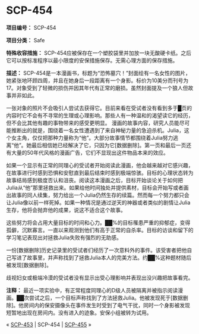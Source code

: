 # SCP-454
                        


**项目编号：** SCP-454

**项目分类：** Safe

**特殊收容措施：** SCP-454应被保存在一个塑胶袋里并加放一块无酸硬卡纸。之后它可以按标准程序以最小限度的安保措施保存。无需心理方面的保存措施。

**描述：** SCP-454是一本漫画书，标题为“恐怖墓穴！”封面绘有一名女性的图片，她紧张地环顾四周，并且在她身后一段距离有一个身影。标价为10美分而刊号为17。对象受到了轻微的损伤并因其年代有正常的磨损。虽然封面提及一个狼人但故事并非如此。

一张对象的照片不会吸引人尝试去获得它。目前来看在受试者没有看到多于█页的内容时它不会有不寻常的生理或心理影响。那些人有一种温和的渴望读它的经历，但不会比其他有趣的事物带来的感受更明显。
漫画的故事内容，研究人员能尽可能推断出的就是，围绕着一名女性遭遇到了来自神秘力量的急迫杀机。Julia，这个女主角，仅仅把那种力量称为“他”。大部分故事情节都围绕着Julia努力逃离“他”。她最后相信她已经解决了它，只因为它[数据删除]。第一页和最后一页还有大量的50年代风格的漫画广告，它们不显现出这件物品本来的效应。

如果一个显示有正常的同理心的受试者开始阅读此漫画，他会越来越对它感兴趣，在故事进行时感到恐惧和安慰直到最后结束时感到极端惊骇。目标的心理状态转为故事结局感到极度否认和沮丧。阅读这本漫画之后，目标开始谈论关于如何把Julia从“他”那里拯救出来。如果给他时间独处并提供素材，目标会开始写或者画出故事的同人续集，努力给出一个Julia仍然生存的续篇。然而每一个努力都只会让Julia像以前一样死掉。如果一种情况是通过逆天的神器或者类似的剧情让Julia生存，他将会抛弃他的成果，说这不适合这个故事。

这些努力将会占用大量目标的时间和心力。██%的目标罹患严重的抑郁症，变得孤僻，沉默寡言。一直以来观测到他们有高于正常的自杀率。目标的访谈和留下的学习笔记表现出对拯救Julia失败有强烈的无助感。

一份[数据删除]历史记录里的受试者们经历了一次意料外的事件。该受害者把他自己写进了故事里，并声称找到了拯救Julia本人的完美方法。约██%这种题材随后被发现[数据删除]。

歧视妇女或极端冷漠的受试者没有显示出受心理影响并表现出没兴趣把故事看完。

**注释：** 最近一项实验中，有正常程度同理心的D级人员被隔离并被指示阅读漫画。██次尝试之后，一个目标声称找到了方法拯救Julia。他被发现死于[数据删除]。他房间内的保安摄像头在事件发生时受到了电气干扰，同时一个身影被发现短暂地出现在房间内。没有进入的迹象。安保小组被转为试用。



« [SCP-453](/scp-453) | SCP-454 | [SCP-455](/scp-455) »





                    